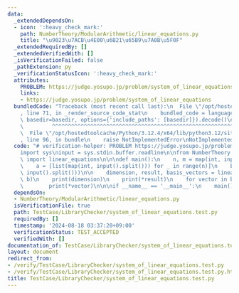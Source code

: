 ```yaml
---
data:
  _extendedDependsOn:
  - icon: ':heavy_check_mark:'
    path: NumberTheory/ModularArithmetic/linear_equations.py
    title: "\u9023\u7ACB\u4E00\u6B21\u65B9\u7A0B\u5F0F"
  _extendedRequiredBy: []
  _extendedVerifiedWith: []
  _isVerificationFailed: false
  _pathExtension: py
  _verificationStatusIcon: ':heavy_check_mark:'
  attributes:
    PROBLEM: https://judge.yosupo.jp/problem/system_of_linear_equations
    links:
    - https://judge.yosupo.jp/problem/system_of_linear_equations
  bundledCode: "Traceback (most recent call last):\n  File \"/opt/hostedtoolcache/Python/3.12.4/x64/lib/python3.12/site-packages/onlinejudge_verify/documentation/build.py\"\
    , line 71, in _render_source_code_stat\n    bundled_code = language.bundle(stat.path,\
    \ basedir=basedir, options={'include_paths': [basedir]}).decode()\n          \
    \         ^^^^^^^^^^^^^^^^^^^^^^^^^^^^^^^^^^^^^^^^^^^^^^^^^^^^^^^^^^^^^^^^^^^^^^^^^^^^^^^^^\n\
    \  File \"/opt/hostedtoolcache/Python/3.12.4/x64/lib/python3.12/site-packages/onlinejudge_verify/languages/python.py\"\
    , line 96, in bundle\n    raise NotImplementedError\nNotImplementedError\n"
  code: "# verification-helper: PROBLEM https://judge.yosupo.jp/problem/system_of_linear_equations\n\
    import sys\ninput = sys.stdin.buffer.readline\n\nfrom NumberTheory.ModularArithmetic.linear_equations\
    \ import linear_equations\n\n\ndef main():\n    n, m = map(int, input().split())\n\
    \    a = [list(map(int, input().split())) for _ in range(n)]\n    b = list(map(int,\
    \ input().split()))\n\n    dimension, result, basis_vectors = linear_equations(a,\
    \ b)\n    print(dimension)\n    print(*result)\n    for vector in basis_vectors:\n\
    \        print(*vector)\n\n\nif __name__ == '__main__':\n    main()\n"
  dependsOn:
  - NumberTheory/ModularArithmetic/linear_equations.py
  isVerificationFile: true
  path: TestCase/LibraryChecker/system_of_linear_equations.test.py
  requiredBy: []
  timestamp: '2024-08-18 03:37:20+09:00'
  verificationStatus: TEST_ACCEPTED
  verifiedWith: []
documentation_of: TestCase/LibraryChecker/system_of_linear_equations.test.py
layout: document
redirect_from:
- /verify/TestCase/LibraryChecker/system_of_linear_equations.test.py
- /verify/TestCase/LibraryChecker/system_of_linear_equations.test.py.html
title: TestCase/LibraryChecker/system_of_linear_equations.test.py
---
```

